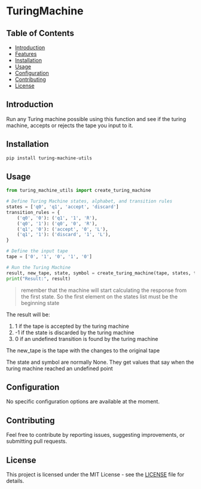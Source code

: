 # TuringMachine

## Table of Contents

- [Introduction](#introduction)
- [Features](#features)
- [Installation](#installation)
- [Usage](#usage)
- [Configuration](#configuration)
- [Contributing](#contributing)
- [License](#license)

## Introduction

Run any Turing machine possible using this function and see if the turing machine, accepts or rejects the tape you input to it.

## Installation

```bash
pip install turing-machine-utils
```

## Usage

```python
from turing_machine_utils import create_turing_machine

# Define Turing Machine states, alphabet, and transition rules
states = ['q0', 'q1', 'accept', 'discard']
transition_rules = {
    ('q0', '0'): ('q1', '1', 'R'),
    ('q0', '1'): ('q0', '0', 'R'),
    ('q1', '0'): ('accept', '0', 'L'),
    ('q1', '1'): ('discard', '1', 'L'),
}

# Define the input tape
tape = ['0', '1', '0', '1', '0']

# Run the Turing Machine
result, new_tape, state, symbol = create_turing_machine(tape, states, transition_rules)
print("Result:", result)
```
> remember that the machine will start calculating the response from the first state. So the first element on the states list must be the beginning state

The result will be:
1. 1 if the tape is accepted by the turing machine
1. -1 if the state is discarded by the turing machine
1. 0 if an undefined transition is found by the turing machine

The new_tape is the tape with the changes to the original tape

The state and symbol are normally None. They get values that say when the turing machine reached an undefined point

## Configuration

No specific configuration options are available at the moment.

## Contributing

Feel free to contribute by reporting issues, suggesting improvements, or submitting pull requests.

## License

This project is licensed under the MIT License - see the [LICENSE](./LICENSE.md) file for details.